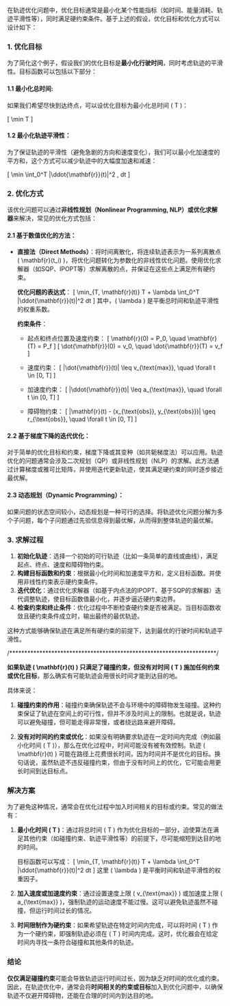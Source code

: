 在轨迹优化问题中，优化目标通常是最小化某个性能指标（如时间、能量消耗、轨迹平滑性等），同时满足硬约束条件。基于上述的假设，优化目标和优化方式可以设计如下：

### 1. **优化目标**

为了简化这个例子，假设我们的优化目标是**最小化行驶时间**，同时考虑轨迹的平滑性。目标函数可以包括以下部分：

#### 1.1 **最小化总时间**:
如果我们希望尽快到达终点，可以设优化目标为最小化总时间 \( T \)：

\[
\min T
\]

#### 1.2 **最小化轨迹平滑性**：
为了保证轨迹的平滑性（避免急剧的方向和速度变化），我们可以最小化加速度的平方和，这个方式可以减少轨迹中的大幅度加速和减速：

\[
\min \int_0^T \|\ddot{\mathbf{r}}(t)\|^2 \, dt
\]

### 2. **优化方式**

该优化问题可以通过**非线性规划（Nonlinear Programming, NLP）**或**优化求解器**来解决，常见的优化方式包括：

#### 2.1 **基于数值优化的方法**：
- **直接法（Direct Methods）**：将时间离散化，将连续轨迹表示为一系列离散点 \( \mathbf{r}(t_i) \)，将优化问题转化为参数化的非线性优化问题。使用优化求解器（如SQP、IPOPT等）求解离散的点，并保证在这些点上满足所有硬约束。

   **优化问题的表达式**：
   \[
   \min_{T, \mathbf{r}(t)} T + \lambda \int_0^T \|\ddot{\mathbf{r}}(t)\|^2 dt
   \]
   其中，\( \lambda \) 是平衡总时间和轨迹平滑性的权重系数。

   **约束条件**：
   - 起点和终点位置及速度约束：
     \[
     \mathbf{r}(0) = P_0, \quad \mathbf{r}(T) = P_f
     \]
     \[
     \dot{\mathbf{r}}(0) = v_0, \quad \dot{\mathbf{r}}(T) = v_f
     \]

   - 速度约束：
     \[
     \|\dot{\mathbf{r}}(t)\| \leq v_{\text{max}}, \quad \forall t \in [0, T]
     \]

   - 加速度约束：
     \[
     \|\ddot{\mathbf{r}}(t)\| \leq a_{\text{max}}, \quad \forall t \in [0, T]
     \]

   - 障碍物约束：
     \[
     \|\mathbf{r}(t) - (x_{\text{obs}}, y_{\text{obs}})\| \geq r_{\text{obs}}, \quad \forall t \in [0, T]
     \]

#### 2.2 **基于梯度下降的迭代优化**：
   对于简单的优化目标和约束，梯度下降或其变种（如共轭梯度法）可以应用。轨迹优化的问题通常会涉及二次规划（QP）或非线性规划（NLP）的求解。此方法通过计算梯度或雅可比矩阵，并使用迭代更新轨迹，使其满足硬约束的同时逐步接近最优解。

#### 2.3 **动态规划（Dynamic Programming）**：
   如果问题的状态空间较小，动态规划是一种可行的选择。将轨迹优化问题分解为多个子问题，每个子问题通过先验信息得到最优解，从而得到整体轨迹的最优解。

### 3. **求解过程**

1. **初始化轨迹**：选择一个初始的可行轨迹（比如一条简单的直线或曲线），满足起点、终点、速度和障碍物约束。
2. **构建目标函数和约束**：根据最小化时间和加速度平方和，定义目标函数。并使用非线性约束表示硬约束条件。
3. **迭代优化**：通过优化求解器（如基于内点法的IPOPT、基于SQP的求解器）迭代调整轨迹，使目标函数值最小化，并逐步逼近硬约束边界。
4. **检查约束和终止条件**：优化过程中不断检查硬约束是否被满足。当目标函数收敛且硬约束条件成立时，输出最终的最优轨迹。

这种方式能够确保轨迹在满足所有硬约束的前提下，达到最优的行驶时间和轨迹平滑性。


/*********************************************************************/


**如果轨迹 \( \mathbf{r}(t) \) 只满足了碰撞约束，但没有对时间 \( T \) 施加任何约束或优化目标**，那么确实有可能轨迹会用很长时间才能到达目的地。

具体来说：

1. **碰撞约束的作用**：碰撞约束确保轨迹不会与环境中的障碍物发生碰撞。这种约束保证了轨迹在空间上的可行性，但并不涉及时间上的限制。也就是说，轨迹可以避免碰撞，但可能走得非常慢，或者绕远路来避开障碍。

2. **没有对时间的约束或优化**：如果没有明确要求轨迹在一定时间内完成（例如最小化时间 \( T \)），那么在优化过程中，时间可能没有被有效控制。轨迹 \( \mathbf{r}(t) \) 可能在路径上花费很长时间，因为时间并不是优化的目标。换句话说，虽然轨迹不违反碰撞约束，但由于没有时间上的优化，它可能会用更长时间到达目标点。

### 解决方案

为了避免这种情况，通常会在优化过程中加入时间相关的目标或约束。常见的做法有：

1. **最小化时间 \( T \)**：通过将总时间 \( T \) 作为优化目标的一部分，迫使算法在满足其他约束（如碰撞约束、轨迹平滑性等）的前提下，尽可能缩短到达目的地的时间。

   目标函数可以写成：
   \[
   \min_{T, \mathbf{r}(t)} T + \lambda \int_0^T \|\ddot{\mathbf{r}}(t)\|^2 dt
   \]
   这里 \( \lambda \) 是平衡时间和轨迹平滑性的权重因子。

2. **加入速度或加速度约束**：通过设置速度上限 \( v_{\text{max}} \) 或加速度上限 \( a_{\text{max}} \)，强制轨迹的运动速度不能过慢。这可以避免轨迹虽然不碰撞，但运行时间过长的情况。

3. **时间限制作为硬约束**：如果希望轨迹在特定时间内完成，可以将时间 \( T \) 作为一个硬约束，即强制轨迹必须在 \( T \) 时间内完成。这时，优化器会在给定时间内寻找一条符合碰撞和其他条件的轨迹。

### 结论

**仅仅满足碰撞约束**可能会导致轨迹运行时间过长，因为缺乏对时间的优化或约束。因此，在轨迹优化中，通常会将**时间相关的约束或目标**加入到优化问题中，以确保轨迹不仅避开障碍物，还能在合理的时间内到达目的地。


